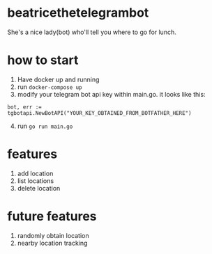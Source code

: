 # beatricethetelegrambot
She's a nice lady(bot) who'll tell you where to go for lunch.

# how to start
1. Have docker up and running
2. run `docker-compose up` 
3. modify your telegram bot api key within main.go. it looks like this:
```golang
bot, err := tgbotapi.NewBotAPI("YOUR_KEY_OBTAINED_FROM_BOTFATHER_HERE")
```
4. run `go run main.go`

# features
1. add location
2. list locations
3. delete location

# future features
1. randomly obtain location
2. nearby location tracking
